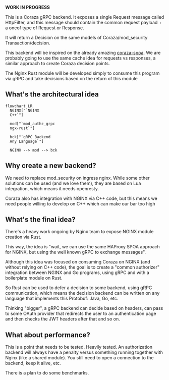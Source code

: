 **WORK IN PROGRESS**

This is a Coraza gRPC backend. It exposes a single Request message called HttpFilter, 
and this message should contain the common request payload + a oneof type of Request or Response.

It will return a Decision on the same models of Coraza/mod_security Transaction/decision.

This backend will be inspired on the already amazing [coraza-spoa](https://github.com/corazawaf/coraza-spoa).
We are probably going to use the same cache idea for requests vs responses, a similar approach to create 
Coraza decision points.

The Nginx Rust module will be developed simply to consume this program via gRPC and take decisions based on 
the return of this module

## What's the architectural idea


```mermaid
flowchart LR
  NGINX["`NGINX
  C++`"]

  mod["`mod_authz_grpc
  ngx-rust`"]

  bck["`gRPC Backend
  Any Language`"]

  NGINX --> mod --> bck
```

## Why create a new backend?
We need to replace mod_security on ingress nginx. While some other solutions can be used (and we love them),
they are based on Lua integration, which means it needs openresty.

Coraza also has integration with NGINX via C++ code, but this means we need people willing to develop on C++
which can make our bar too high

## What's the final idea?

There's a heavy work ongoing by Nginx team to expose NGINX module creation via Rust.

This way, the idea is "wait, we can use the same HAProxy SPOA approach for NGINX, but using the well known gRPC
to exchange messages".

Although this idea was focused on consuming Coraza on NGINX (and without relying on C++ code), the goal is 
to create a "common authorizer" integration between NGINX and Go programs, using gRPC and with a boilerplate
module on Rust.

So Rust can be used to defer a decision to some backend, using gRPC communication, which means the decision backend
can be written on any language that implements this Protobuf: Java, Go, etc.

Thinking "bigger", a gRPC backend can decide based on headers, can pass to some OAuth provider that redirects 
the user to an authentication page and then checks the JWT headers after that and so on.

## What about performance?
This is a point that needs to be tested. Heavily tested. An authorization backend will always have a penalty
versus something running together with Nginx (like a shared module). You still need to open a connection to 
the backend, keep it alive, etc.

There is a plan to do some benchmarks.
